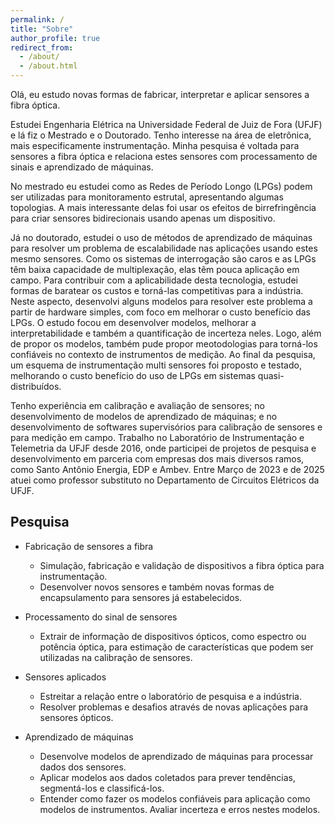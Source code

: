 ```yaml
---
permalink: /
title: "Sobre"
author_profile: true
redirect_from: 
  - /about/
  - /about.html
---
```


Olá, eu estudo novas formas de fabricar, interpretar e aplicar sensores a fibra óptica. 

Estudei Engenharia Elétrica na Universidade Federal de Juiz de Fora (UFJF) e lá fiz o Mestrado e o Doutorado. Tenho interesse na área de eletrônica, mais especificamente instrumentação. Minha pesquisa é voltada para sensores a fibra óptica e relaciona estes sensores com processamento de sinais e aprendizado de máquinas. 

No mestrado eu estudei como as Redes de Período Longo (LPGs) podem ser utilizadas para monitoramento estrutal, apresentando algumas topologias. A mais interessante delas foi usar os efeitos de birrefringência para criar sensores bidirecionais usando apenas um dispositivo. 

Já no doutorado, estudei o uso de métodos de aprendizado de máquinas para resolver um problema de escalabilidade nas aplicações usando estes mesmo sensores. Como os sistemas de interrogação são caros e as LPGs têm baixa capacidade de multiplexação, elas têm pouca aplicação em campo. Para contribuir com a aplicabilidade desta tecnologia, estudei formas de baratear os custos e torná-las competitivas para a indústria. Neste aspecto, desenvolvi alguns modelos para resolver este problema a partir de hardware simples, com foco em melhorar o custo benefício das LPGs. O estudo focou em desenvolver modelos, melhorar a interpretabilidade e também a quantificação de incerteza neles. Logo, além de propor os modelos, também pude propor meotodologias para torná-los confiáveis no contexto de instrumentos de medição. Ao final da pesquisa, um esquema de instrumentação multi sensores foi proposto e testado, melhorando o custo benefício do uso de LPGs em sistemas quasi-distribuídos.

Tenho experiência em calibração e avaliação de sensores; no desenvolvimento de modelos de aprendizado de máquinas; e no desenvolvimento de softwares supervisórios para calibração de sensores e para medição em campo. Trabalho no Laboratório de Instrumentação e Telemetria da UFJF desde 2016, onde participei de projetos de pesquisa e desenvolvimento em parceria com empresas dos mais diversos ramos, como Santo Antônio Energia, EDP e Ambev. Entre Março de 2023 e de 2025 atuei como professor substituto no Departamento de Circuitos Elétricos da UFJF.

Pesquisa
---
* Fabricação de sensores a fibra
  * Simulação, fabricação e validação de dispositivos a fibra óptica para instrumentação. 
  * Desenvolver novos sensores e também novas formas de encapsulamento para sensores já estabelecidos. 

* Processamento do sinal de sensores
  * Extrair de informação de dispositivos ópticos, como espectro ou potência óptica, para estimação de características que podem ser utilizadas na calibração de sensores. 

* Sensores aplicados
  * Estreitar a relação entre o laboratório de pesquisa e a indústria. 
  * Resolver problemas e desafios através de novas aplicações para sensores ópticos.

* Aprendizado de máquinas
  * Desenvolve modelos de aprendizado de máquinas para processar dados dos sensores. 
  * Aplicar modelos aos dados coletados para prever tendências, segmentá-los e classificá-los. 
  * Entender como fazer os modelos confiáveis para aplicação como modelos de instrumentos. Avaliar incerteza e erros nestes modelos.